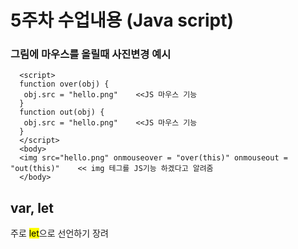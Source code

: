 # 5주차 수업내용 (Java script)

   ### 그림에 마우스를 올릴때 사진변경 예시
      <script>
      function over(obj) {
       obj.src = "hello.png"    <<JS 마우스 기능
      }
      function out(obj) {
       obj.src = "hello.png"    <<JS 마우스 기능
      }
      </script>
      <body>
      <img src="hello.png" onmouseover = "over(this)" onmouseout = "out(this)"    << img 테그를 JS기능 하겠다고 알려줌
      </body>


## var, let
  주로 <mark>let</mark>으로 선언하기 장려
